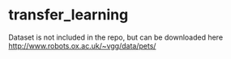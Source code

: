 # transfer_learning

Dataset is not included in the repo, but can be downloaded here 
http://www.robots.ox.ac.uk/~vgg/data/pets/
